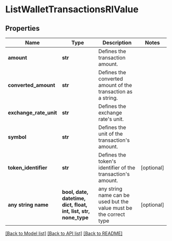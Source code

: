# ListWalletTransactionsRIValue


## Properties
Name | Type | Description | Notes
------------ | ------------- | ------------- | -------------
**amount** | **str** | Defines the transaction amount. | 
**converted_amount** | **str** | Defines the converted amount of the transaction as a string. | 
**exchange_rate_unit** | **str** | Defines the exchange rate&#39;s unit. | 
**symbol** | **str** | Defines the unit of the transaction&#39;s amount. | 
**token_identifier** | **str** | Defines the token&#39;s identifier of the transaction&#39;s amount. | [optional] 
**any string name** | **bool, date, datetime, dict, float, int, list, str, none_type** | any string name can be used but the value must be the correct type | [optional]

[[Back to Model list]](../README.md#documentation-for-models) [[Back to API list]](../README.md#documentation-for-api-endpoints) [[Back to README]](../README.md)


